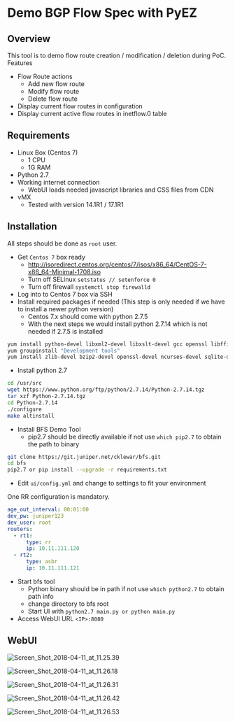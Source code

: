# Demo BGP Flow Spec with PyEZ #


## Overview ##
This tool is to demo flow route creation / modification / deletion during PoC.
Features

- Flow Route actions
  + Add new flow route
  + Modify flow route
  + Delete flow route
- Display current flow routes in configuration
- Display current active flow routes in inetflow.0 table

## Requirements ##

- Linux Box (Centos 7)
  + 1 CPU
  + 1G RAM
- Python 2.7
- Working internet connection 
  + WebUI loads needed javascript libraries and CSS files from CDN
- vMX 
  + Tested with version 14.1R1 / 17.1R1

## Installation ##
All steps should be done as `root` user.

- Get `Centos 7` box ready
  + http://isoredirect.centos.org/centos/7/isos/x86_64/CentOS-7-x86_64-Minimal-1708.iso
  + Turn off SELinux `setstatus // setenforce 0`
  + Turn off firewall `systemctl stop firewalld`
- Log into to Centos 7 box via SSH
- Install required packages if needed (This step is only needed if we have to install a newer python version)
  + Centos 7.x should come with python 2.7.5 
  + With the next steps we would install python 2.7.14 which is not needed if 2.7.5 is installed 

```bash
yum install python-devel libxml2-devel libxslt-devel gcc openssl libffi-devel wget curl
yum groupinstall "Development tools"
yum install zlib-devel bzip2-devel openssl-devel ncurses-devel sqlite-devel
```
- Install python 2.7

```bash
cd /usr/src
wget https://www.python.org/ftp/python/2.7.14/Python-2.7.14.tgz
tar xzf Python-2.7.14.tgz
cd Python-2.7.14
./configure
make altinstall
```
- Install BFS Demo Tool
  + pip2.7 should be directly available if not use `which pip2.7` to obtain the path to binary

```bash
git clone https://git.juniper.net/cklewar/bfs.git
cd bfs
pip2.7 or pip install --upgrade -r requirements.txt
```
- Edit `ui/config.yml` and change to settings to fit your environment

One RR configuration is mandatory.

```yaml
age_out_interval: 00:01:00
dev_pw: juniper123
dev_user: root
routers:
  - rt1:
      type: rr
      ip: 10.11.111.120
  - rt2:
      type: asbr
      ip: 10.11.111.121
```

- Start bfs tool
  + Python binary should be in path if not use `which python2.7` to obtain path info
  + change directory to bfs root
  + Start UI with `python2.7 main.py or python main.py`
- Access WebUI URL `<IP>:8080`

## WebUI ##

![Screen_Shot_2018-04-11_at_11.25.39](/uploads/98a7c849299a199daaf128ca109fd02a/Screen_Shot_2018-04-11_at_11.25.39.png)

![Screen_Shot_2018-04-11_at_11.26.18](/uploads/947d4ccd19c25e641dec4db29c0baab6/Screen_Shot_2018-04-11_at_11.26.18.png)

![Screen_Shot_2018-04-11_at_11.26.31](/uploads/c45d7ac851328b76562dc5c09356aa9d/Screen_Shot_2018-04-11_at_11.26.31.png)

![Screen_Shot_2018-04-11_at_11.26.42](/uploads/041a730956370aecc7661443ea01d636/Screen_Shot_2018-04-11_at_11.26.42.png)

![Screen_Shot_2018-04-11_at_11.26.53](/uploads/5ce8568b284dca5f0de6dc38564a66e1/Screen_Shot_2018-04-11_at_11.26.53.png)







